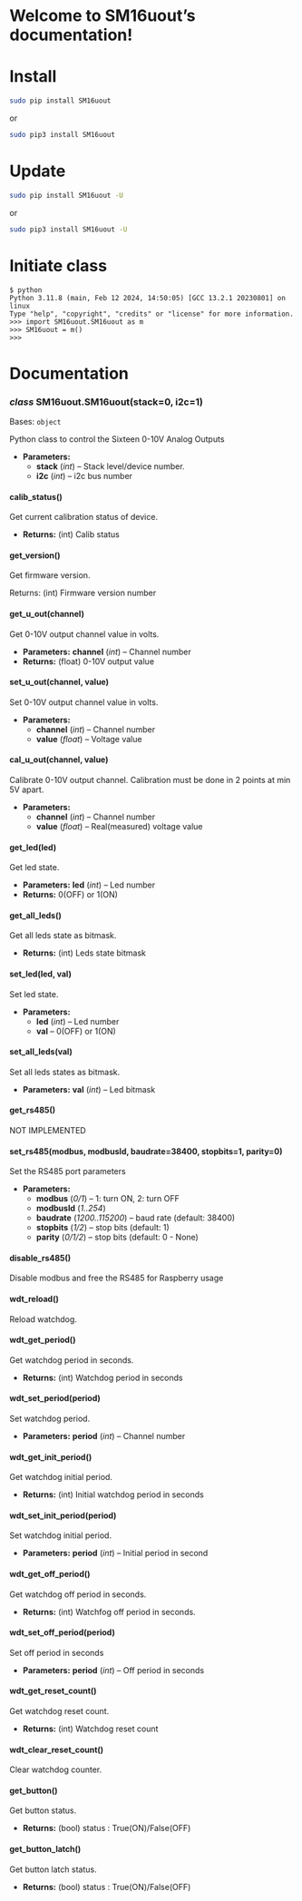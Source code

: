 # Welcome to SM16uout’s documentation!

# Install

```bash
sudo pip install SM16uout
```

or

```bash
sudo pip3 install SM16uout
```

# Update

```bash
sudo pip install SM16uout -U
```

or

```bash
sudo pip3 install SM16uout -U
```

# Initiate class

```console
$ python
Python 3.11.8 (main, Feb 12 2024, 14:50:05) [GCC 13.2.1 20230801] on linux
Type "help", "copyright", "credits" or "license" for more information.
>>> import SM16uout.SM16uout as m
>>> SM16uout = m()
>>>
```

# Documentation

<a id="module-SM16uout"></a>

### *class* SM16uout.SM16uout(stack=0, i2c=1)

Bases: `object`

Python class to control the Sixteen 0-10V Analog Outputs

* **Parameters:**
  * **stack** (*int*) – Stack level/device number.
  * **i2c** (*int*) – i2c bus number

#### calib_status()

Get current calibration status of device.

* **Returns:**
  (int) Calib status

#### get_version()

Get firmware version.

Returns: (int) Firmware version number

#### get_u_out(channel)

Get 0-10V output channel value in volts.

* **Parameters:**
  **channel** (*int*) – Channel number
* **Returns:**
  (float) 0-10V output value

#### set_u_out(channel, value)

Set 0-10V output channel value in volts.

* **Parameters:**
  * **channel** (*int*) – Channel number
  * **value** (*float*) – Voltage value

#### cal_u_out(channel, value)

Calibrate 0-10V output channel.
Calibration must be done in 2 points at min 5V apart.

* **Parameters:**
  * **channel** (*int*) – Channel number
  * **value** (*float*) – Real(measured) voltage value

#### get_led(led)

Get led state.

* **Parameters:**
  **led** (*int*) – Led number
* **Returns:**
  0(OFF) or 1(ON)

#### get_all_leds()

Get all leds state as bitmask.

* **Returns:**
  (int) Leds state bitmask

#### set_led(led, val)

Set led state.

* **Parameters:**
  * **led** (*int*) – Led number
  * **val** – 0(OFF) or 1(ON)

#### set_all_leds(val)

Set all leds states as bitmask.

* **Parameters:**
  **val** (*int*) – Led bitmask

#### get_rs485()

NOT IMPLEMENTED

#### set_rs485(modbus, modbusId, baudrate=38400, stopbits=1, parity=0)

Set the RS485 port parameters

* **Parameters:**
  * **modbus** (*0/1*) – 1: turn ON, 2: turn OFF
  * **modbusId** (*1..254*)
  * **baudrate** (*1200..115200*) – baud rate (default: 38400)
  * **stopbits** (*1/2*) – stop bits (default: 1)
  * **parity** (*0/1/2*) – stop bits (default: 0 - None)

#### disable_rs485()

Disable modbus and free the RS485 for Raspberry usage

#### wdt_reload()

Reload watchdog.

#### wdt_get_period()

Get watchdog period in seconds.

* **Returns:**
  (int) Watchdog period in seconds

#### wdt_set_period(period)

Set watchdog period.

* **Parameters:**
  **period** (*int*) – Channel number

#### wdt_get_init_period()

Get watchdog initial period.

* **Returns:**
  (int) Initial watchdog period in seconds

#### wdt_set_init_period(period)

Set watchdog initial period.

* **Parameters:**
  **period** (*int*) – Initial period in second

#### wdt_get_off_period()

Get watchdog off period in seconds.

* **Returns:**
  (int) Watchfog off period in seconds.

#### wdt_set_off_period(period)

Set off period in seconds

* **Parameters:**
  **period** (*int*) – Off period in seconds

#### wdt_get_reset_count()

Get watchdog reset count.

* **Returns:**
  (int) Watchdog reset count

#### wdt_clear_reset_count()

Clear watchdog counter.

#### get_button()

Get button status.

* **Returns:**
  (bool) status
  : True(ON)/False(OFF)

#### get_button_latch()

Get button latch status.

* **Returns:**
  (bool) status
  : True(ON)/False(OFF)

<!-- vi:se ts=4 sw=4 et: -->
